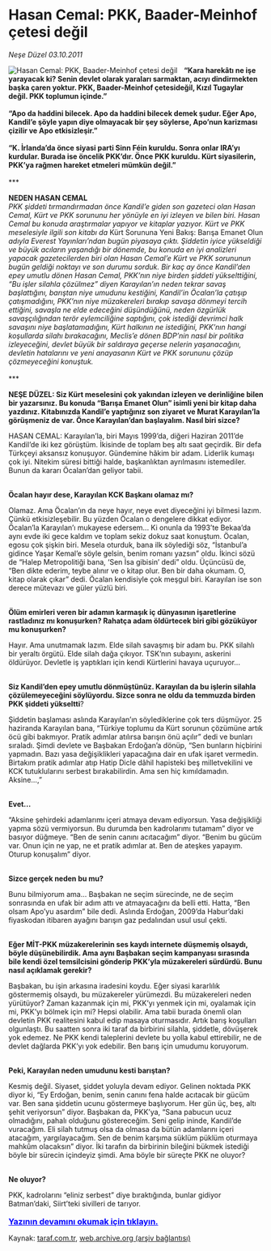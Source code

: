 # Hasan Cemal: PKK, Baader-Meinhof çetesi değil

*Neşe Düzel 03.10.2011*

<div class="yazi"><img align="left" alt="Hasan Cemal: PKK, Baader-Meinhof çetesi değil" border="0" src="http://www.taraf.com.tr/fotoraflar/makaleler/hasan-cemal-pkk-baader-meinhof-cetesi-degil_1495_orijinal.jpg" style="border-right-width:10px; border-color:#FFFFFF"/><p><b>“</b><b>Kara harekâtı ne işe yarayacak ki? Senin devlet olarak yaraları sarmaktan, acıyı dindirmekten başka çaren yoktur. PKK, Baader-Meinhof çetesideğil, Kızıl Tugaylar değil. PKK toplumun içinde</b><b>.”<br/><br/></b><b>“</b><b>Apo da haddini bilecek. Apo da haddini bilecek demek şudur. Eğer Apo, Kandil’e şöyle yapın diye olmayacak bir şey söylerse, Apo’nun karizması çizilir ve Apo etkisizleşir</b><b>.”<br/><br/></b><b>“</b><b>K. İrlanda’da önce siyasi parti Sinn Féin kuruldu. Sonra onlar IRA’yı kurdular. Burada ise öncelik PKK’dır. Önce PKK kuruldu. Kürt siyasilerin, PKK’ya rağmen hareket etmeleri mümkün değil</b><b>.” <br/><br/></b>***</p>
<p><b>NEDEN</b><b> </b><b>HASAN CEMAL<br/></b><i>PKK şiddeti tırmandırmadan önce Kandil’e giden son gazeteci olan Hasan Cemal, Kürt ve PKK sorununu her yönüyle en iyi izleyen ve bilen biri. Hasan Cemal bu konuda araştırmalar yapıyor ve kitaplar yazıyor. Kürt ve PKK meselesiyle ilgili son kitabı da </i>Kürt Sorununa Yeni Bakış: Barışa Emanet Olun<i> adıyla Everest Yayınları’ndan bugün piyasaya çıktı. Şiddetin iyice yükseldiği ve büyük acıların yaşandığı bir dönemde, bu konuda en iyi analizleri yapacak gazetecilerden biri olan Hasan Cemal’e Kürt ve PKK sorununun bugün geldiği noktayı ve son durumu sorduk. Bir kaç ay önce Kandil’den epey umutlu dönen Hasan Cemal, PKK’nın niye birden şiddeti yükselttiğini, “Bu işler silahla çözülmez” diyen Karayılan’ın neden tekrar savaş başlattığını, barıştan niye umudunu kestiğini, </i><i>Kandil’in Öcalan’la çatışıp çatışmadığını, PKK’nın niye müzakereleri bırakıp savaşa dönmeyi tercih ettiğini, savaşla ne elde edeceğini düşündüğünü, neden özgürlük savaşçılığından terör eylemciliğine saptığını, çok istediği devrimci halk savaşını niye başlatamadığını, Kürt halkının ne istediğini, PKK’nın hangi koşullarda silahı bırakacağını, Meclis’e dönen BDP’nin nasıl bir politika izleyeceğini, devlet büyük bir saldıraya geçerse nelerin yaşanacağını, devletin hatalarını ve yeni anayasanın Kürt ve PKK sorununu çözüp çözmeyeceğini konuştuk</i><i>.<br/><br/></i>***</p>
<p><b>NEŞE DÜZEL: Siz Kürt meselesini çok yakından izleyen ve derinliğine bilen bir yazarsınız. Bu konuda “Barışa Emanet Olun” isimli yeni bir kitap daha yazdınız. Kitabınızda Kandil’e yaptığınız son ziyaret ve Murat Karayılan’la görüşmeniz de var. Önce Karayılan’dan başlayalım. Nasıl biri sizce?</b></p>
<p>HASAN CEMAL: Karayılan’la, biri Mayıs 1999’da, diğeri Haziran 2011’de Kandil’de iki kez görüştüm. İkisinde de toplam beş altı saat geçirdik. Bir defa Türkçeyi aksansız konuşuyor. Gündemine hâkim bir adam. Liderlik kumaşı çok iyi. Nitekim süresi bittiği halde, başkanlıktan ayrılmasını istemediler. Bunun da kararı Öcalan’dan geliyor tabii.</p>
<p><b><br/>Öcalan hayır dese, Karayılan KCK Başkanı olamaz mı?</b></p>
<p>Olamaz. Ama Öcalan’ın da neye hayır, neye evet diyeceğini iyi bilmesi lazım. Çünkü etkisizleşebilir. Bu yüzden Öcalan o dengelere dikkat ediyor. Öcalan’la Karayılan’ı mukayese edersem... Ki onunla da 1993’te Bekaa’da aynı evde iki gece kaldım ve toplam sekiz dokuz saat konuştum. Öcalan, egosu çok şişkin biri. Mesela oturduk, bana ilk söylediği söz, “İstanbul’a gidince Yaşar Kemal’e söyle gelsin, benim romanı yazsın” oldu. İkinci sözü de “Halep Metropolitiği bana, ‘Sen İsa gibisin’ dedi” oldu. Üçüncüsü de, “Ben dikte ederim, teybe alınır ve o kitap olur. Ben bir daha okumam. O, kitap olarak çıkar” dedi. Öcalan kendisiyle çok meşgul biri. Karayılan ise son derece mütevazı ve güler yüzlü biri.</p>
<p><b><br/>Ölüm emirleri veren bir adamın karmaşık iç dünyasının işaretlerine rastladınız mı konuşurken? Rahatça adam öldürtecek biri gibi gözüküyor mu konuşurken?</b></p>
<p>Hayır. Ama unutmamak lazım. Elde silah savaşmış bir adam bu. PKK silahlı bir yeraltı örgütü. Elde silah dağa çıkıyor. TSK’nın subayını, askerini öldürüyor. Devletle iş yaptıkları için kendi Kürtlerini havaya uçuruyor... </p>
<p><b><br/>Siz Kandil’den epey umutlu dönmüştünüz. Karayılan da bu işlerin silahla çözülemeyeceğini söylüyordu. Sizce sonra ne oldu da temmuzda birden PKK şiddeti yükseltti</b>?</p>
<p>Şiddetin başlaması aslında Karayılan’ın söylediklerine çok ters düşmüyor. 25 haziranda Karayılan bana, “Türkiye toplumu da Kürt sorunun çözümüne artık öcü gibi bakmıyor. Pratik adımlar atılırsa barışın önü açılır” dedi ve bunları sıraladı. Şimdi devlete ve Başbakan Erdoğan’a dönüp, “Sen bunların hiçbirini yapmadın. Bazı yasa değişiklikleri yapacağına dair en ufak işaret vermedin. Birtakım pratik adımlar atıp Hatip Dicle dâhil hapisteki beş milletvekilini ve KCK tutuklularını serbest bırakabilirdin. Ama sen hiç kımıldamadın. Aksine...,”</p>
<p><b><br/>Evet...</b></p>
<p>“Aksine şehirdeki adamlarımı içeri atmaya devam ediyorsun. Yasa değişikliği yapma sözü vermiyorsun. Bu durumda ben kadrolarımı tutamam” diyor ve basıyor düğmeye. “Ben de senin canını acıtacağım” diyor. “Benim bu gücüm var. Onun için ne yap, ne et pratik adımlar at. Ben de ateşkes yapayım. Oturup konuşalım” diyor. </p>
<p><b><br/>Sizce gerçek neden bu mu? </b></p>
<p>Bunu bilmiyorum ama... Başbakan ne seçim sürecinde, ne de seçim sonrasında en ufak bir adım attı ve atmayacağını da belli etti. Hatta, “Ben olsam Apo’yu asardım” bile dedi. Aslında Erdoğan, 2009’da Habur’daki fiyaskodan itibaren ayağını barışın gaz pedalından usul usul çekti. </p>
<p><b><br/>Eğer MİT-PKK müzakerelerinin ses kaydı internete düşmemiş olsaydı, böyle düşünebilirdik. Ama aynı Başbakan seçim kampanyası sırasında bile kendi özel temsilcisini gönderip PKK’yla müzakereleri sürdürdü. Bunu nasıl açıklamak gerekir?</b></p>
<p>Başbakan, bu işin arkasına iradesini koydu. Eğer siyasi kararlılık göstermemiş olsaydı, bu müzakereler yürümezdi. Bu müzakereleri neden yürütüyor? Zaman kazanmak için mi, PKK’yı yenmek için mi, oyalamak için mi, PKK’yı bölmek için mi? Hepsi olabilir. Ama tabii burada önemli olan devletin PKK realitesini kabul edip masaya oturmasıdır. Artık barış koşulları olgunlaştı. Bu saatten sonra iki taraf da birbirini silahla, şiddetle, dövüşerek yok edemez. Ne PKK kendi taleplerini devlete bu yolla kabul ettirebilir, ne de devlet dağlarda PKK’yı<b> </b>yok edebilir. Ben barış için umudumu koruyorum. </p>
<p><b><br/>Peki, Karayılan neden umudunu kesti barıştan?</b></p>
<p>Kesmiş değil. Siyaset, şiddet yoluyla devam ediyor. Gelinen noktada PKK diyor ki, “Ey Erdoğan, benim, senin canını fena halde acıtacak bir gücüm var. Ben sana şiddetin ucunu göstermeye başlıyorum. Her gün üç, beş, altı şehit veriyorsun” diyor. Başbakan da, PKK’ya, “Sana pabucun ucuz olmadığını, pahalı olduğunu göstereceğim. Seni gelip ininde, Kandil’de vuracağım. Eli silah tutmuş olsa da olmasa da bütün adamlarını içeri atacağım, yargılayacağım. Sen de benim karşıma süklüm püklüm oturmaya mahkûm olacaksın” diyor. İki tarafın da birbirinin bileğini bükmek istediği böyle bir sürecin içindeyiz şimdi. Ama böyle bir süreçte PKK ne oluyor?</p>
<p><b><br/>Ne oluyor?</b></p>
<p>PKK, kadrolarını “eliniz serbest” diye bıraktığında, bunlar gidiyor Batman’daki, Siirt’teki sivilleri de tarıyor.
                                    	<br/><br/>
<a class="lnk2" href="/web/20120421233219/http://www.taraf.com.tr/login/" style="font-size:16px;color:#0000FF;"><u><b>
			  Yazının devamını okumak için tıklayın.</b></u></a><br/>
</p></div>

Kaynak: [taraf.com.tr](http://www.taraf.com.tr:80/nese-duzel/makale-hasan-cemal-pkk-baader-meinhof-cetesi-degil.htm), [web.archive.org (arşiv bağlantısı)](http://web.archive.org/web/20120421233219/http://www.taraf.com.tr:80/nese-duzel/makale-hasan-cemal-pkk-baader-meinhof-cetesi-degil.htm)
